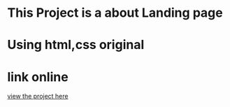 # This Project is a about Landing page 
# Using html,css original 
# link online
[view the project here](https://jvlam.github.io/Project-02/)
